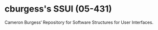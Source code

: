 # cburgess's SSUI (05-431) 
Cameron Burgess‘ Repository for Software Structures for User Interfaces.

